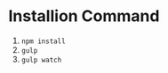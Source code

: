 # Installion Command
<ol>
  <li><code>npm install</code></li>
  <li><code>gulp</code></li>
  <li><code>gulp watch</code></li>
</ol>
  
